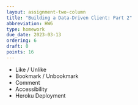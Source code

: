 ```yaml
---
layout: assignment-two-column
title: "Building a Data-Driven Client: Part 2"
abbreviation: HW6
type: homework
due_date: 2023-03-13
ordering: 6
draft: 0
points: 16
---
```


* Like / Unlike
* Bookmark / Unbookmark
* Comment
* Accessibility
* Heroku Deployment